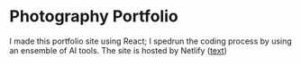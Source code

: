 # Photography Portfolio

I made this portfolio site using React; I spedrun the coding process by using an ensemble of AI tools. The site is hosted by Netlify ([text](https://arpan-photos.netlify.app/))